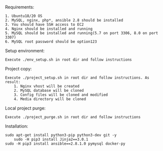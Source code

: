 Requirements:

	1. Ubuntu18/20 OS
	2. MySQL, nginx, php*, ansible 2.8 should be installed
	3. You should have SSH access to EC2
  	4. Nginx should be installed and running
  	5. MySQL should be installed and running(5.7 on port 3306, 8.0 on port 3307)
  	6. MySQL root password should be option123

Setup environment:

	Execute ./env_setup.sh in root dir and follow instructions

Project copy:

	Execute ./project_setup.sh in root dir and follow instructions. As result:
        1. Nginx vhost will be created
        2. MySQL database will be cloned
        3. Config files will be cloned and modified 
        4. Media directory will be cloned

Local project purge:

	Execute ./project_purge.sh in root dir and follow instructions


Installation:

	sudo apt-get install python3-pip python3-dev git -y
        sudo -H pip3 install Jinja2==3.0.1
	sudo -H pip3 install ansible==2.8.1.0 pymysql docker-py
